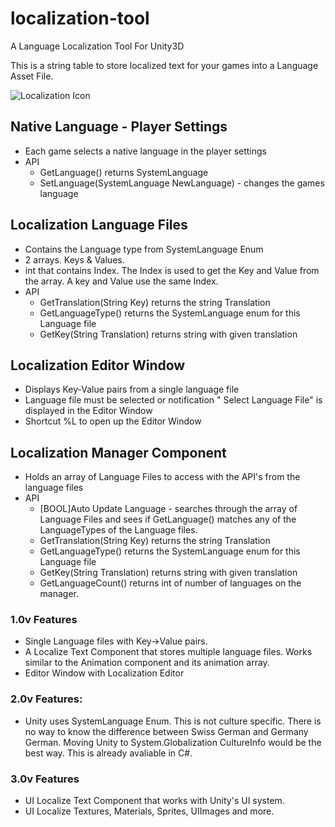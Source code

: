 # localization-tool
A Language Localization Tool For Unity3D

This is a string table to store localized text for your games into a Language Asset File. 

![Localization Icon](http://i.imgur.com/CxUqIt3.png)

## Native Language - Player Settings
- Each game selects a native language in the player settings
- API
  - GetLanguage() returns SystemLanguage
  - SetLanguage(SystemLanguage NewLanguage) - changes the games language

## Localization Language Files
- Contains the Language type from SystemLanguage Enum
- 2 arrays. Keys & Values.
- int that contains Index. The Index is used to get the Key and Value from the array. A key and Value use the same Index.
- API
  - GetTranslation(String Key) returns the string Translation
  - GetLanguageType() returns the SystemLanguage enum for this Language file
  - GetKey(String Translation) returns string with given translation

## Localization Editor Window
- Displays Key-Value pairs from a single language file
- Language file must be selected or notification " Select Language File" is displayed in the Editor Window
- Shortcut %L to open up the Editor Window

## Localization Manager Component
- Holds an array of Language Files to access with the API's from the language files
- API
  - [BOOL]Auto Update Language - searches through the array of Language Files and sees if GetLanguage() matches any of the LanguageTypes of the Language files.
  - GetTranslation(String Key) returns the string Translation
  - GetLanguageType() returns the SystemLanguage enum for this Language file
  - GetKey(String Translation) returns string with given translation
  - GetLanguageCount() returns int of number of languages on the manager.


### 1.0v Features 
- Single Language files with Key->Value pairs. 
- A Localize Text Component that stores multiple language files. Works similar to the Animation component and its animation array.
- Editor Window with Localization Editor

### 2.0v Features:
- Unity uses SystemLanguage Enum. This is not culture specific. There is no way to know the difference between Swiss German and Germany German. Moving Unity to System.Globalization CultureInfo would be the best way. This is already avaliable in C#. 

### 3.0v Features
- UI Localize Text Component that works with Unity's UI system. 
- UI Localize Textures, Materials, Sprites, UIImages and more. 
